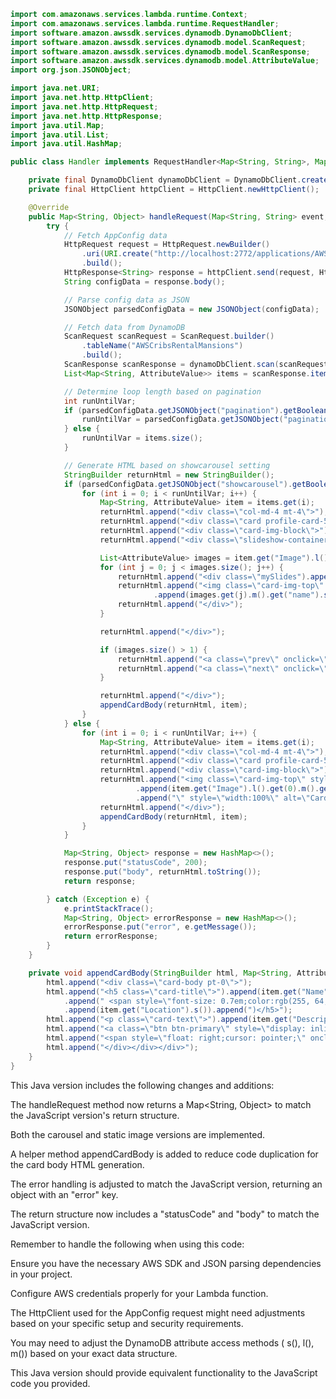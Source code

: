 

```java
import com.amazonaws.services.lambda.runtime.Context;
import com.amazonaws.services.lambda.runtime.RequestHandler;
import software.amazon.awssdk.services.dynamodb.DynamoDbClient;
import software.amazon.awssdk.services.dynamodb.model.ScanRequest;
import software.amazon.awssdk.services.dynamodb.model.ScanResponse;
import software.amazon.awssdk.services.dynamodb.model.AttributeValue;
import org.json.JSONObject;

import java.net.URI;
import java.net.http.HttpClient;
import java.net.http.HttpRequest;
import java.net.http.HttpResponse;
import java.util.Map;
import java.util.List;
import java.util.HashMap;

public class Handler implements RequestHandler<Map<String, String>, Map<String, Object>> {

    private final DynamoDbClient dynamoDbClient = DynamoDbClient.create();
    private final HttpClient httpClient = HttpClient.newHttpClient();

    @Override
    public Map<String, Object> handleRequest(Map<String, String> event, Context context) {
        try {
            // Fetch AppConfig data
            HttpRequest request = HttpRequest.newBuilder()
                .uri(URI.create("http://localhost:2772/applications/AWSomeCribRentals/environments/Beta/configurations/CardFeatureFlag"))
                .build();
            HttpResponse<String> response = httpClient.send(request, HttpResponse.BodyHandlers.ofString());
            String configData = response.body();

            // Parse config data as JSON
            JSONObject parsedConfigData = new JSONObject(configData);

            // Fetch data from DynamoDB
            ScanRequest scanRequest = ScanRequest.builder()
                .tableName("AWSCribsRentalMansions")
                .build();
            ScanResponse scanResponse = dynamoDbClient.scan(scanRequest);
            List<Map<String, AttributeValue>> items = scanResponse.items();

            // Determine loop length based on pagination
            int runUntilVar;
            if (parsedConfigData.getJSONObject("pagination").getBoolean("enabled")) {
                runUntilVar = parsedConfigData.getJSONObject("pagination").getInt("number");
            } else {
                runUntilVar = items.size();
            }

            // Generate HTML based on showcarousel setting
            StringBuilder returnHtml = new StringBuilder();
            if (parsedConfigData.getJSONObject("showcarousel").getBoolean("enabled")) {
                for (int i = 0; i < runUntilVar; i++) {
                    Map<String, AttributeValue> item = items.get(i);
                    returnHtml.append("<div class=\"col-md-4 mt-4\">");
                    returnHtml.append("<div class=\"card profile-card-5\">");
                    returnHtml.append("<div class=\"card-img-block\">");
                    returnHtml.append("<div class=\"slideshow-container\">");

                    List<AttributeValue> images = item.get("Image").l();
                    for (int j = 0; j < images.size(); j++) {
                        returnHtml.append("<div class=\"mySlides").append(i + 1).append("\">");
                        returnHtml.append("<img class=\"card-img-top\" style=\"height: 300px;\" src=\"")
                                .append(images.get(j).m().get("name").s()).append("\" style=\"width:100%\">");
                        returnHtml.append("</div>");
                    }

                    returnHtml.append("</div>");

                    if (images.size() > 1) {
                        returnHtml.append("<a class=\"prev\" onclick=\"plusSlides(-1, ").append(i).append(")\">&#10094;</a>");
                        returnHtml.append("<a class=\"next\" onclick=\"plusSlides(1, ").append(i).append(")\">&#10095;</a>");
                    }

                    returnHtml.append("</div>");
                    appendCardBody(returnHtml, item);
                }
            } else {
                for (int i = 0; i < runUntilVar; i++) {
                    Map<String, AttributeValue> item = items.get(i);
                    returnHtml.append("<div class=\"col-md-4 mt-4\">");
                    returnHtml.append("<div class=\"card profile-card-5\">");
                    returnHtml.append("<div class=\"card-img-block\">");
                    returnHtml.append("<img class=\"card-img-top\" style=\"height: 300px;\" src=\"")
                            .append(item.get("Image").l().get(0).m().get("name").s())
                            .append("\" style=\"width:100%\" alt=\"Card image cap\">");
                    returnHtml.append("</div>");
                    appendCardBody(returnHtml, item);
                }
            }

            Map<String, Object> response = new HashMap<>();
            response.put("statusCode", 200);
            response.put("body", returnHtml.toString());
            return response;

        } catch (Exception e) {
            e.printStackTrace();
            Map<String, Object> errorResponse = new HashMap<>();
            errorResponse.put("error", e.getMessage());
            return errorResponse;
        }
    }

    private void appendCardBody(StringBuilder html, Map<String, AttributeValue> item) {
        html.append("<div class=\"card-body pt-0\">");
        html.append("<h5 class=\"card-title\">").append(item.get("Name").s())
            .append(" <span style=\"font-size: 0.7em;color:rgb(255, 64, 64)\">(")
            .append(item.get("Location").s()).append(")</h5>");
        html.append("<p class=\"card-text\">").append(item.get("Description").s()).append("</p>");
        html.append("<a class=\"btn btn-primary\" style=\"display: inline\" href=\"#\">Check Availability</a>");
        html.append("<span style=\"float: right;cursor: pointer;\" onclick=\"favoriteStar(this)\"><span class=\"fa fa-star\">");
        html.append("</div></div></div>");
    }
}
```

This Java version includes the following changes and additions:

The handleRequest method now returns a Map<String, Object> to match the JavaScript version's return structure.

Both the carousel and static image versions are implemented.

A helper method appendCardBody is added to reduce code duplication for the card body HTML generation.

The error handling is adjusted to match the JavaScript version, returning an object with an "error" key.

The return structure now includes a "statusCode" and "body" to match the JavaScript version.

Remember to handle the following when using this code:

Ensure you have the necessary AWS SDK and JSON parsing dependencies in your project.

Configure AWS credentials properly for your Lambda function.

The HttpClient used for the AppConfig request might need adjustments based on your specific setup and security requirements.

You may need to adjust the DynamoDB attribute access methods ( s(), l(), m()) based on your exact data structure.

This Java version should provide equivalent functionality to the JavaScript code you provided.